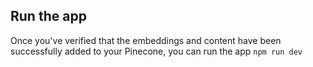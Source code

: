 
## Run the app

Once you've verified that the embeddings and content have been successfully added to your Pinecone, you can run the app `npm run dev` 
